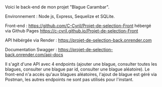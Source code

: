 Voici le back-end de mon projet "Blague Carambar".

Environnement : Node js, Express, Sequelize et SQLite.

Front-end : https://github.com/C-Cyril/Projet-de-selection-Front 
hébergé via Github Pages https://c-cyril.github.io/Projet-de-selection-Front

API hébérgée via Render : https://projet-de-selection-back.onrender.com

Documentation Swagger : https://projet-de-selection-back.onrender.com/api-docs

Il s'agit d'une API avec 4 endpoints (ajouter une blague, consulter toutes les blagues, consulter une blague par id, consulter une blague aléatoire). 
Le front-end n'a accès qu'aux blagues aléatoires, l'ajout de blague est géré via Postman, les autres endpoints ne sont pas utilisés pour l'instant.
